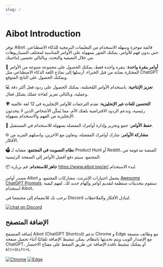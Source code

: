 ```yaml
---
slug: /
---
```


# Aibot Introduction

توفر Aibot قائمة موجزة وسهلة الاستخدام من التعليمات البرمجية للذكاء الاصطناعي. حتى بدون فهم للأوامر، يمكنك العثور بسهولة على الأوامر المناسبة لمختلف السيناريوهات من خلال التصفية والبحث، وبالتالي تحسين إنتاجيتك.

🚀 **أوامر بنقرة واحدة**: بنقرة واحدة فقط، يمكنك الحصول على مجموعة متنوعة من الأوامر المختارة بعناية من قبل الخبراء. أرسلها إلى نماذج اللغة الذكاء الاصطناعي مثل ChatGPT ويمكنك الحصول على الناتج المتوقع.

💻 **تعزيز الإنتاجية**: باستخدام الأوامر المُحسّنة، يمكنك الحصول على ردود فعل أكثر دقة وعملية، وبالتالي تعزيز كفاءة عملك بشكل فعال.

🌍 **التحسين للغات غير الإنجليزية**: نقدم الترجمات للأوامر الإنجليزية في 12 لغة عالمية رئيسية، وندعم الردود الافتراضية بلغتك الأم، مما يُمكّن الأشخاص الذين لا يتحدثون الإنجليزية من الفهم والاستخدام بسهولة.

💾 **حفظ الأوامر**: جمع وتحرير وإدارة أوامرك المفضلة بسهولة للاستخدام في المستقبل.

🌐 **مشاركة الأوامر**: شارك أوامرك المفضلة، وتعاون مع الآخرين، واستلهم المزيد من الأفكار.

🗳️ **نظام التصويت في المجتمع**: مشابه لـ Product Hunt أو Reddit، المنصة مدعومة من المجتمع. سيتم دفع أفضل الأوامر إلى الصفحة الرئيسية.

📦 **جاهز للاستخدام**: قم بزيارة <https://www.aibot.top/ar/> لبدء الاستخدام.

مصدر أوامر Aibot يشمل اختيارات الإنترنت، مشاركات المجتمع، و [Awesome ChatGPT Prompts](https://github.com/f/awesome-chatgpt-prompts). سنقوم بتحديثات منتظمة لتقديم أوامر وإلهام جديد لك. لفهم كيفية استخدام Aibot،

نرحب بك للانضمام إلى مجتمعنا في Discord لتبادل الأفكار والملاحظات.

<a href="https://discord.gg/PZTQfJ4GjX">
   <img src="https://img.shields.io/discord/1048780149899939881?color=%2385c8c8&label=Discord&logo=discord&style=for-the-badge" alt="chat on Discord" />
</a>

## الإضافة المتصفح

إضافة المتصفح Aibot (ChatGPT Shortcut) تدعم Chrome و Edge مع وظائف متسقة مع الإصدار الويب ويتم تحديثها بانتظام. يمكن تنشيط الإضافة تلقائيًا أثناء تحميل صفحة ChatGPT، أو يمكنك تنشيط نافذة الإضافة عن طريق الضغط على مفتاح الاختصار `Alt+Shift+S`.

<a href="https://chrome.google.com/webstore/detail/chatgpt-shortcut/blcgeoojgdpodnmnhfpohphdhfncblnj">
  <img src="https://img.newzone.top/2023-06-05-12-28-49.png?imageMogr2/format/webp"  alt="Chrome" valign="middle" /></a>

<a href="https://microsoftedge.microsoft.com/addons/detail/chatgpt-shortcut/hnggpalhfjmdhhmgfjpmhlfilnbmjoin">
  <img src="https://img.newzone.top/2023-06-05-12-26-20.png?imageMogr2/format/webp" alt="Edge" valign="middle" /></a>
